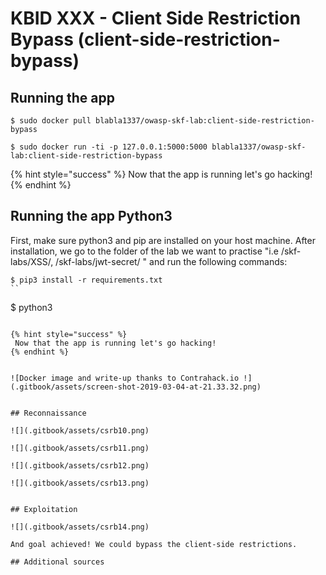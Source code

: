 # KBID XXX - Client Side Restriction Bypass (client-side-restriction-bypass)

## Running the app

```text
$ sudo docker pull blabla1337/owasp-skf-lab:client-side-restriction-bypass
```

```text
$ sudo docker run -ti -p 127.0.0.1:5000:5000 blabla1337/owasp-skf-lab:client-side-restriction-bypass
```

{% hint style="success" %}
Now that the app is running let's go hacking!
{% endhint %}

## Running the app Python3

First, make sure python3 and pip are installed on your host machine.
After installation, we go to the folder of the lab we want to practise 
"i.e /skf-labs/XSS/, /skf-labs/jwt-secret/ " and run the following commands:

```
$ pip3 install -r requirements.txt
``

```
$ python3 <labname>
```

{% hint style="success" %}
 Now that the app is running let's go hacking!
{% endhint %}


![Docker image and write-up thanks to Contrahack.io !](.gitbook/assets/screen-shot-2019-03-04-at-21.33.32.png)


## Reconnaissance

![](.gitbook/assets/csrb10.png)

![](.gitbook/assets/csrb11.png)

![](.gitbook/assets/csrb12.png)

![](.gitbook/assets/csrb13.png)


## Exploitation

![](.gitbook/assets/csrb14.png)

And goal achieved! We could bypass the client-side restrictions.

## Additional sources
